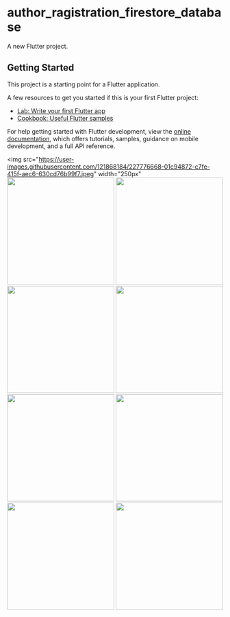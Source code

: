 # author_ragistration_firestore_database

A new Flutter project.

## Getting Started

This project is a starting point for a Flutter application.

A few resources to get you started if this is your first Flutter project:

- [Lab: Write your first Flutter app](https://docs.flutter.dev/get-started/codelab)
- [Cookbook: Useful Flutter samples](https://docs.flutter.dev/cookbook)

For help getting started with Flutter development, view the
[online documentation](https://docs.flutter.dev/), which offers tutorials,
samples, guidance on mobile development, and a full API reference.



<img src="https://user-images.githubusercontent.com/121868184/227776668-01c94872-c7fe-415f-aec6-630cd76b99f7.jpeg" width="250px"<img src="https://user-images.githubusercontent.com/121868184/227776663-ce52c73a-dc81-4697-bb26-835715ffd679.jpeg" width="250px">
<img src="https://user-images.githubusercontent.com/121868184/227776654-29b21585-6185-4637-994c-0896d9245ff1.jpeg" width="250px">
<img src="https://user-images.githubusercontent.com/121868184/227776633-84954569-4a7a-486d-9760-45a44e280da0.jpeg" width="250px">
<img src="https://user-images.githubusercontent.com/121868184/227776586-23957f53-1e4b-43aa-b459-1bcea3747a9d.jpeg" width="250px">
<img src="https://user-images.githubusercontent.com/121868184/227776568-3f520190-dee0-4e8b-9119-277943082c63.jpeg" width="250px">
<img src="https://user-images.githubusercontent.com/121868184/227776540-a3e80d8c-8307-49e8-a27b-cea78c9475fa.jpeg" width="250px">
<img src="https://user-images.githubusercontent.com/121868184/227776518-dd5b7471-77e1-49c8-b46b-ee353ce3a0e8.jpeg" width="250px">
<img src="https://user-images.githubusercontent.com/121868184/227776501-2d8142a3-c2a8-4ddb-9daf-dc6cadbb07d6.jpeg" width="250px">




